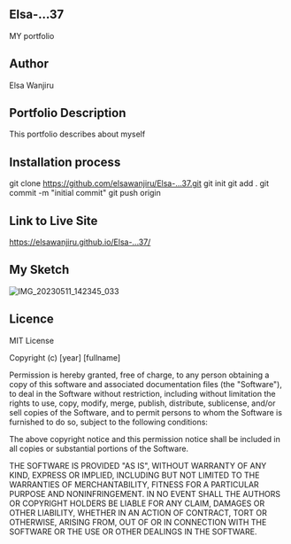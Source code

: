 ## Elsa-...37
MY portfolio

## Author 
Elsa Wanjiru

## Portfolio Description
This portfolio describes about myself

## Installation process
git clone https://github.com/elsawanjiru/Elsa-...37.git
git init
git add .
git commit -m "initial commit"
git push origin

## Link to Live Site

https://elsawanjiru.github.io/Elsa-...37/

## My Sketch
![IMG_20230511_142345_033](https://github.com/elsawanjiru/Elsa-...37/assets/132676738/fd7e909f-0709-4512-8a50-b705176ef54f)

## Licence
MIT License

Copyright (c) [year] [fullname]

Permission is hereby granted, free of charge, to any person obtaining a copy
of this software and associated documentation files (the "Software"), to deal
in the Software without restriction, including without limitation the rights
to use, copy, modify, merge, publish, distribute, sublicense, and/or sell
copies of the Software, and to permit persons to whom the Software is
furnished to do so, subject to the following conditions:

The above copyright notice and this permission notice shall be included in all
copies or substantial portions of the Software.

THE SOFTWARE IS PROVIDED "AS IS", WITHOUT WARRANTY OF ANY KIND, EXPRESS OR
IMPLIED, INCLUDING BUT NOT LIMITED TO THE WARRANTIES OF MERCHANTABILITY,
FITNESS FOR A PARTICULAR PURPOSE AND NONINFRINGEMENT. IN NO EVENT SHALL THE
AUTHORS OR COPYRIGHT HOLDERS BE LIABLE FOR ANY CLAIM, DAMAGES OR OTHER
LIABILITY, WHETHER IN AN ACTION OF CONTRACT, TORT OR OTHERWISE, ARISING FROM,
OUT OF OR IN CONNECTION WITH THE SOFTWARE OR THE USE OR OTHER DEALINGS IN THE
SOFTWARE.
